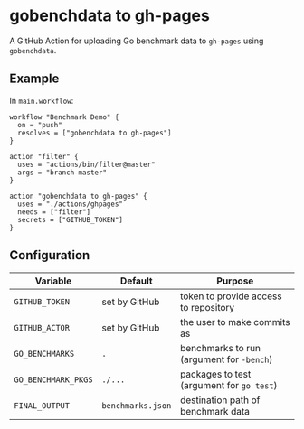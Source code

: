 # gobenchdata to gh-pages

A GitHub Action for uploading Go benchmark data to `gh-pages` using `gobenchdata`.

## Example

In `main.workflow`:

```
workflow "Benchmark Demo" {
  on = "push"
  resolves = ["gobenchdata to gh-pages"]
}

action "filter" {
  uses = "actions/bin/filter@master"
  args = "branch master"
}

action "gobenchdata to gh-pages" {
  uses = "./actions/ghpages"
  needs = ["filter"]
  secrets = ["GITHUB_TOKEN"]
}
```

## Configuration

| Variable            | Default           | Purpose
| ------------------- | ----------------- | -------
| `GITHUB_TOKEN`      | set by GitHub     | token to provide access to repository
| `GITHUB_ACTOR`      | set by GitHub     | the user to make commits as
| `GO_BENCHMARKS`     | `.`               | benchmarks to run (argument for `-bench`)
| `GO_BENCHMARK_PKGS` | `./...`           | packages to test (argument for `go test`)
| `FINAL_OUTPUT`      | `benchmarks.json` | destination path of benchmark data
